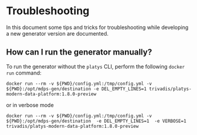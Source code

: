 # Troubleshooting

In this document some tips and tricks for troubleshooting while developing a new generator version are documented. 

## How can I run the generator manually?

To run the generator without the `platys` CLI, perform the following `docker run` command:

```
docker run --rm -v ${PWD}/config.yml:/tmp/config.yml -v ${PWD}:/opt/mdps-gen/destination -e DEL_EMPTY_LINES=1 trivadis/platys-modern-data-platform:1.8.0-preview
```

or in verbose mode

```
docker run --rm -v ${PWD}/config.yml:/tmp/config.yml -v ${PWD}:/opt/mdps-gen/destination  -e DEL_EMPTY_LINES=1  -e VERBOSE=1 trivadis/platys-modern-data-platform:1.8.0-preview
```